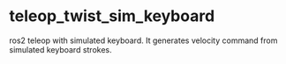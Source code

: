 # teleop_twist_sim_keyboard
ros2 teleop with simulated keyboard. It generates velocity command from simulated keyboard strokes. 
